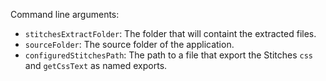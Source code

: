 Command line arguments:
- `stitchesExtractFolder`: The folder that will containt the extracted files.
- `sourceFolder`: The source folder of the application.
- `configuredStitchesPath`: The path to a file that export the Stitches `css` and `getCssText` as named exports.